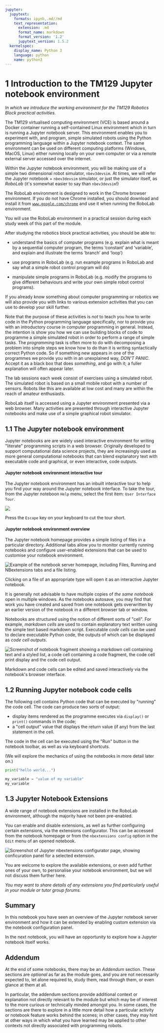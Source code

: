 ```yaml
---
jupyter:
  jupytext:
    formats: ipynb,.md//md
    text_representation:
      extension: .md
      format_name: markdown
      format_version: '1.2'
      jupytext_version: 1.5.2
  kernelspec:
    display_name: Python 3
    language: python
    name: python3
---
```


# 1 Introduction to the TM129 Jupyter notebook environment

*In which we introduce the working environment for the TM129 Robotics Block practical activities.*

The TM129 virtualised computing environment (VCE) is based around a Docker container running a self-contained Linux environment which in turn is running a Jupyter notebook server. This environment enables you to experiment with, and program, simple simulated robots using the Python programming language within a Jupyter notebook context. The same environment can be used on different computing platforms (Windows, MacOS, Linux) either running locally on your own computer or via a remote external server accessed over the internet.

Within the Jupyter notebook environment, you will be making use of a simple two dimensional robot simulator, `nbev3devsim`. At times, we will refer the Jupyter notebook + `nbev3devsim` simulator, or just the simulator itself, as *RoboLab* (it's somewhat easier to say than `nbev3devsim`!)


<!-- #region tags=["alert-danger"] -->
The RoboLab environment is designed to work in the Chrome browser environment. If you do not have Chrome installed, you should download and install it from [`www.google.com/chrome`](https://www.google.com/chrome/) and use it when running the RoboLab environment.
<!-- #endregion -->

You will use the RoboLab environment in a practical session during each study week of this part of the module. 

After studying the robotics block practical activities, you should be able to: 

* understand the basics of computer programs (e.g. explain what is meant by a sequential computer program, the terms ‘constant’ and ‘variable’, and explain and illustrate the terms ‘branch’ and ‘loop’)

* use programs in RoboLab (e.g. run example programs in RoboLab and say what a simple robot control program will do)

* manipulate simple programs in RoboLab (e.g. modify the programs to give different behaviours and write your own simple robot control programs).

If you already know something about computer programming or robotics we will also provide you with links to various extension activities that you can use to develop your skill further.

Note that the purpose of these activities is *not* to teach you how to write code in the Python programming language specifically, nor to provide you with an introductory course in computer programming in general. Instead, the intention is show you how we can use building blocks of code to programme a simple simulated robot in order to perform a range of simple tasks. The *programming* task is often more to do with decomposing a problem into simple steps we know how to do than it is writing syntactically correct Python code. So if something new appears in one of the programmes we provide you with in an unexplained way, *DON'T PANIC*. Accept it as a black box that does *something*, and go with it; a fuller explanation will often appear later.

The lab sessions each week consist of exercises using a simulated robot. The simulated robot is based on a small mobile robot with a number of sensors. Robots like this are available at low cost and many are within the reach of amateur enthusiasts.

RoboLab itself is accessed using a Jupyter environment presented via a web browser. Many activities are presented through interactive Jupyter notebooks and make use of a simple graphical robot simulator.


## 1.1 The Jupyter notebook environment

Jupyter notebooks are are widely used interactive environment for writing "literate" programming scripts in a web browser. Originally developed to support computational data science projects, they are increasingly used as more general computational notebooks that can blend explanatory text with executable code and graphical, or even interactive, code outputs.


####  Jupyter notebook environment interactive tour

The Jupyter notebook environment has an inbuilt interactive tour to help you find your way around the Jupyter notebook interface. To take the tour, from the Jupyter noteboon `Help` menu, select the first item: `User Interface Tour`.

![](../images/Jupyter_Notebook_tour.png)

Press the `Escape` key on your keyboard to cut the tour short.


#### Jupyter notebook environment overview
The Jupyter notebook homepage provides a simple listing of files in a particular directory. Additional tabs allow you to monitor currently running notebooks and configure user-enabled extensions that can be used to customise your notebook environment.

![Example of the notebook server homepage, including Files, Running and NBextensions tabs and a file listing.](../images/00_01_jupyter_nb_homepage.png)

Clicking on a file of an appropriate type will open it as an interactive Jupyter notebook.

<!-- #region tags=["active-danger"] -->
It is generally not advisable to have multiple copies of *the same notebook* open in multiple windows. As the notebooks autosave, you may find that work you have created and saved from one notebook gets overwritten by an earlier version of the notebook in a different browser tab or window.
<!-- #endregion -->

Notebooks are structured using the notion of different sorts of "cell". For example, *markdown cells* are used to contain explanatory text written using the simple text based markdown script. Executable *code cells* can be used to declare executable Python code, the outputs of which can be displayed as *code cell outputs*.

![Screenshot of notebook fragment showing a markdown cell containing text and a styled list, a code cell containing a code fragment, the code cell print display and the code cell output.](../images/notebook_markdown_and_code_cell.png)

Markdown and code cells can be edited and saved interactively via the notebook's browser interface.


## 1.2 Running Jupyter notebook code cells

The following cell contains Python code that can be executed by "running" the code cell. The code can produce two sorts of output:

- display items rendered as the programme executes via `display()` or `print()` commands in the code;
- a "cell output" value that displays the return value (if any) from the last statement in the cell.

The code in the cell can be executed using the "Run" button in the notebook toolbar, as well as via keyboard shortcuts.

(We will explore the mechanics of using the notebooks in more detail later on.)

```python
print("hello world...")

my_variable = "value of my variable"
my_variable
```

## 1.3 Jupyter Notebook Extensions

A wide range of notebook extensions are installed in the RoboLab environment, although the majority have not been pre-enabled.

You can enable and disable extensions, as well as further configuring certain extensions, via the extensions configurator. This can be accessed from the notebook homepage or from the `nbextensions config` option in the `Edit` menu of an opened notebook.

![Screenshot of Jupyter nbextensions configurator page, showing conficuration panel for a selected extension.](../images/00_01_nbextension_config.png)

You are welcome to explore the available extensions, or even add further ones of your own, to personalise your notebook environment, but we will not discuss them further here.

*You may want to share details of any extensions you find particularly useful in your module or tutor group forums.*

## Summary
In this notebook you have seen an overview of the Jupyter notebook server environment and how it can be extended by enabling custom extension via the notebook configuration panel.

In the next notebook, you will have an opportunity to explore how a Jupyter notebook itself works.



<!-- #region tags=["alert-warning"] -->
## Addendum

At the end of some notebooks, there may be an *Addendum* section. These sections are *optional* as far as the module goes, and you are not necessarily expected to, let alone required to, study them, read through them, or even glance at them at all.

In particular, the addendum sections provide additional context or explanation not directly relevant to the module but which may be of interest to the more curious or technically minded amongst you. In some cases, the sections are there to explore in a little more detail how a particular activity or notebook feature works behind the scenes; in other cases, they may hint at other ways in which what you have learned may be applied to other contexts not directly associated with programming robots.
<!-- #endregion -->
